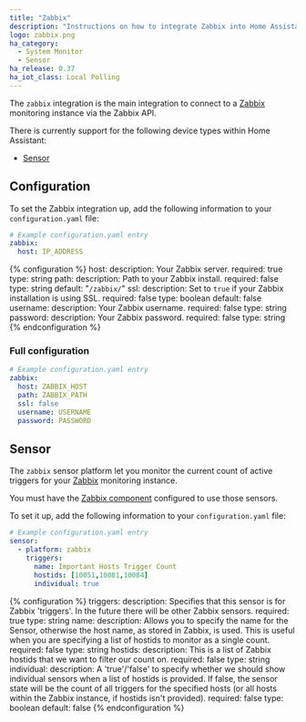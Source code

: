 ```yaml
---
title: "Zabbix"
description: "Instructions on how to integrate Zabbix into Home Assistant."
logo: zabbix.png
ha_category:
  - System Monitor
  - Sensor
ha_release: 0.37
ha_iot_class: Local Polling
---
```


The `zabbix` integration is the main integration to connect to a [Zabbix](https://www.zabbix.com/) monitoring instance via the Zabbix API.

There is currently support for the following device types within Home Assistant:

- [Sensor](#sensor)

## Configuration

To set the Zabbix integration up, add the following information to your `configuration.yaml` file:

```yaml
# Example configuration.yaml entry
zabbix:
  host: IP_ADDRESS
```

{% configuration %}
host:
  description: Your Zabbix server.
  required: true
  type: string
path:
  description: Path to your Zabbix install.
  required: false
  type: string
  default: "`/zabbix/`"
ssl:
  description: Set to `true` if your Zabbix installation is using SSL.
  required: false
  type: boolean
  default: false
username:
  description: Your Zabbix username.
  required: false
  type: string
password:
  description: Your Zabbix password.
  required: false
  type: string
{% endconfiguration %}

### Full configuration

```yaml
# Example configuration.yaml entry
zabbix:
  host: ZABBIX_HOST
  path: ZABBIX_PATH
  ssl: false
  username: USERNAME
  password: PASSWORD
```

## Sensor

The `zabbix` sensor platform let you monitor the current count of active triggers for your [Zabbix](https://www.zabbix.com/) monitoring instance.

<div class='note'>
You must have the <a href="#configuration">Zabbix component</a> configured to use those sensors.
</div>

To set it up, add the following information to your `configuration.yaml` file:

```yaml
# Example configuration.yaml entry
sensor:
  - platform: zabbix
    triggers:
      name: Important Hosts Trigger Count
      hostids: [10051,10081,10084]
      individual: true
```

{% configuration %}
triggers:
  description: Specifies that this sensor is for Zabbix 'triggers'. In the future there will be other Zabbix sensors.
  required: true
  type: string
name:
  description: Allows you to specify the name for the Sensor, otherwise the host name, as stored in Zabbix, is used. This is useful when you are specifying a list of hostids to monitor as a single count.
  required: false
  type: string
hostids:
  description: This is a list of Zabbix hostids that we want to filter our count on.
  required: false
  type: string
individual:
  description: A 'true'/'false' to specify whether we should show individual sensors when a list of hostids is provided. If false, the sensor state will be the count of all triggers for the specified hosts (or all hosts within the Zabbix instance, if hostids isn't provided).
  required: false
  type: boolean
  default: false
{% endconfiguration %}
